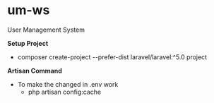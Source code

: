 # um-ws
User Management System

**Setup Project**
* composer create-project --prefer-dist laravel/laravel:^5.0 project

**Artisan Command**
* To make the changed in .env work
    * php artisan config:cache

